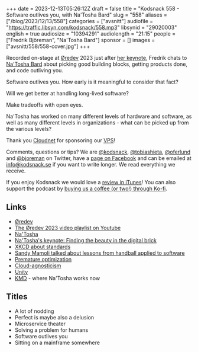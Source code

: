 +++
date = 2023-12-13T05:26:12Z
draft = false
title = "Kodsnack 558 - Software outlives you, with Na'Tosha Bard"
slug = "558"
aliases = ["/blog/2023/12/13/558"]
categories = ["avsnitt"]
audiofile = "https://traffic.libsyn.com/kodsnack/558.mp3"
libsynid = "29020003"
english = true
audiosize = "10394291"
audiolength = "21:15"
people = ["Fredrik Björeman", "Na'Tosha Bard"]
sponsor = []
images = ["avsnitt/558/558-cover.jpg"]
+++

Recorded on-stage at [Øredev](https://oredev.org/) 2023 just after [her keynote](https://www.youtube.com/watch?v=XCwPtib9Z_U&list=PLOUKmSqExtAH0k42evc9j3fiqfgHu00Cf&index=12), Fredrik chats to [Na'Tosha Bard](https://natoshabard.com/) about picking good building blocks, getting products done, and code outliving you.

Software outlives you. How early is it meaningful to consider that fact?

Will we get better at handling long-lived software?

Make tradeoffs with open eyes.

Na'Tosha has worked on many different levels of hardware and software, as well as many different levels in organizations - what can be picked up from the various levels?

Thank you [Cloudnet](http://www.cloudnet.se) for sponsoring our [VPS](http://en.wikipedia.org/wiki/Virtual_private_server)!

Comments, questions or tips? We are [@kodsnack](https://www.twitter.com/kodsnack), [@tobiashieta](https://www.twitter.com/tobiashieta), [@oferlund](https://twitter.com/oferlund) and [@bjoreman](https://www.twitter.com/bjoreman) on Twitter, have a [page on Facebook](https://www.facebook.com/kodsnack) and can be emailed at [info@kodsnack.se](mailto:info@kodsnack.se) if you want to write longer. We read everything we receive.

If you enjoy Kodsnack we would love a [review in iTunes](http://itunes.apple.com/se/podcast/kodsnack/id561631498?l=en)! You can also support the podcast by <a href="https://ko-fi.com/kodsnack" rel="payment">buying us a coffee (or two!) through Ko-fi</a>.

## Links ##
* [Øredev](https://oredev.org/)
* [The Øredev 2023 video playlist on Youtube](https://www.youtube.com/playlist?list=PLOUKmSqExtAF6tWa1TBElW4m5q1_-Pit3)
* [Na'Tosha](https://natoshabard.com/)
* [Na'Tosha's keynote: Finding the beauty in the digital brick](https://www.youtube.com/watch?v=XCwPtib9Z_U&list=PLOUKmSqExtAH0k42evc9j3fiqfgHu00Cf&index=12)
* [XKCD about standards](https://xkcd.com/927/)
* [Sandy Mamoli talked about lessons from handball applied to software](https://oredev.org/sessions/olympic-tips-to-be-the-best-you-can-be)
* [Premature optimization](https://en.wikipedia.org/wiki/Program_optimization#When_to_optimize)
* [Cloud-agnosticism](https://www.synopsys.com/cloud/insights/cloud-native-vs-cloud-agnostic.html)
* [Unity](https://en.wikipedia.org/wiki/Unity_%28game_engine%29)
* [KMD](https://www.kmd.dk/) - where Na'Tosha works now

## Titles ##
* A lot of nodding
* Perfect is maybe also a delusion
* Microservice theater
* Solving a problem for humans
* Software outlives you
* Sitting on a mainframe somewhere